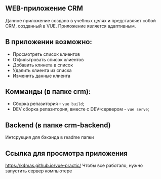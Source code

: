 ## WEB-приложение CRM

Данное приложение создано в учебных целях и представляет собой CRM, созданный в VUE.
Приложение является адаптивным.

## В приложении возможно:
- Просмотреть список клиентов
- Отфильтровать список клиентов
- Добавить клинета в список
- Удалить клиента из списка
- Изменить данные клиента
## Комманды (в папке crm):
 - Сборка репазитория - `vue build`;
 - DEV сборка  репазитория, вместе с DEV-сервером - `vue serve`;
## Backend (в папке crm-backend)
 Интсрукция для бэкэнда в readme папки
## Ссылка для просмотра приложения 
https://k4mas.github.io/vue-practic/
Чтобы все работало, нужно запустить сервер компьютере
